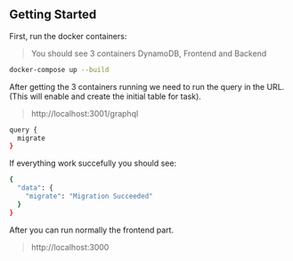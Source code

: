 ## Getting Started

First, run the docker containers:

> You should see 3 containers DynamoDB, Frontend and Backend

```bash
docker-compose up --build
```

After getting the 3 containers running we need to run the query in the URL. (This will enable and create the initial table for task).

> http://localhost:3001/graphql

```bash
query {
  migrate
}
```

If everything work succefully you should see:

```bash
{
  "data": {
    "migrate": "Migration Succeeded"
  }
}
```

After you can run normally the frontend part.

> http://localhost:3000
